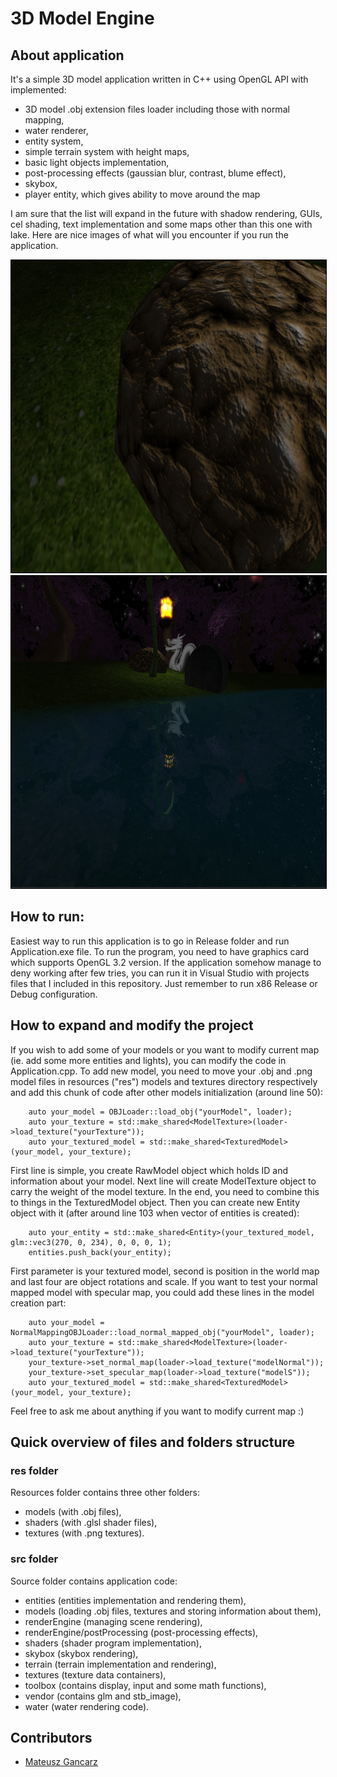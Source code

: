 # 3D Model Engine
## About application
It's a simple 3D model application written in C++ using OpenGL API with implemented:
- 3D model .obj extension files loader including those with normal mapping,
- water renderer,
- entity system,
- simple terrain system with height maps,
- basic light objects implementation,
- post-processing effects (gaussian blur, contrast, blume effect),
- skybox,
- player entity, which gives ability to move around the map

I am sure that the list will expand in the future with shadow rendering, GUIs, cel shading, text implementation and some maps other than this one with lake. Here are nice images of what will you encounter if you run the application.

<div style="text-align:center">
<img src="images/rock.png" alt="mainpage" width="1000" height="500" style="border: 1px solid black" />
</div>
<div style="text-align:center">
<img src="images/scene1.png" alt="mainpage" width="1000" height="500" style="border: 1px solid black" />
</div>

## How to run:
Easiest way to run this application is to go in Release folder and run Application.exe file. To run the program, you need to have graphics card which supports OpenGL 3.2 version. If the application somehow manage to deny working after few tries, you can run it in Visual Studio with projects files that I included in this repository. Just remember to run x86 Release or Debug configuration.

## How to expand and modify the project

If you wish to add some of your models or you want to modify current map (ie. add some more entities and lights), you can modify the code in Application.cpp. To add new model, you need to move your .obj and .png model files in resources ("res") models and textures directory respectively and add this chunk of code after other models initialization (around line 50):
```
    auto your_model = OBJLoader::load_obj("yourModel", loader);
    auto your_texture = std::make_shared<ModelTexture>(loader->load_texture("yourTexture"));
    auto your_textured_model = std::make_shared<TexturedModel>(your_model, your_texture);
``` 
First line is simple, you create RawModel object which holds ID and information about your model. Next line will create ModelTexture object to carry the weight of the model texture. In the end, you need to combine this to things in the TexturedModel object. Then you can create new Entity object with it (after around line 103 when vector of entities is created):
```
    auto your_entity = std::make_shared<Entity>(your_textured_model, glm::vec3(270, 0, 234), 0, 0, 0, 1);
    entities.push_back(your_entity);
```
First parameter is your textured model, second is position in the world map and last four are object rotations and scale. If you want to test your normal mapped model with specular map, you could add these lines in the model creation part:
```
    auto your_model = NormalMappingOBJLoader::load_normal_mapped_obj("yourModel", loader);
    auto your_texture = std::make_shared<ModelTexture>(loader->load_texture("yourTexture"));
    your_texture->set_normal_map(loader->load_texture("modelNormal"));
    your_texture->set_specular_map(loader->load_texture("modelS"));
    auto your_textured_model = std::make_shared<TexturedModel>(your_model, your_texture);
```
Feel free to ask me about anything if you want to modify current map :)
    
## Quick overview of files and folders structure

### res folder

Resources folder contains three other folders:
- models (with .obj files),
- shaders (with .glsl shader files),
- textures (with .png textures).

### src folder

Source folder contains application code:
- entities (entities implementation and rendering them),
- models (loading .obj files, textures and storing information about them),
- renderEngine (managing scene rendering),
- renderEngine/postProcessing (post-processing effects),
- shaders (shader program implementation),
- skybox (skybox rendering),
- terrain (terrain implementation and rendering),
- textures (texture data containers),
- toolbox (contains display, input and some math functions),
- vendor (contains glm and stb_image),
- water (water rendering code).

## Contributors
* [Mateusz Gancarz](https://github.com/magancarz)
